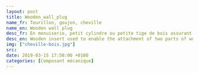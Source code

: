 ```yaml
---
layout: post
title: Wooden_wall_plug
name_fr: Tourillon, goujon, cheville
name_en: Wooden wall plug
desc_fr: En menuiserie, petit cylindre ou petite tige de bois assurant la liaison et en complément d'assemblage de deux éléments de bois.
desc_en: Wooden insert used to enable the attachment of two parts of wood.
img: ["cheville-bois.jpg"]
src: 
date: 2019-03-15 17:58:00 +0100
categories: [Composant mécanique]
---
```

